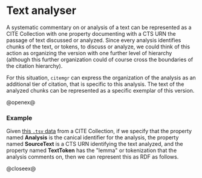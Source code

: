 # Text analyser #

A systematic commentary on or analysis of a text can be represented as a CITE Collection with one property documenting with a CTS URN the passage of text discussed or analyzed.  Since every analysis identifies chunks of the text, or tokens, to discuss or analyze, we could think of this action as organizing the version with one further level of hierarchy (although this further organization could of course cross the boundaries of the citation hierarchy).


For this situation, `citemgr` can express the organization of the analysis as an additional tier of citation, that is specific to this analysis.  The text of the analyzed chunks can be represented as a specific exemplar of this version.

@openex@

### Example ###

Given [this `.tsv` data]() from a CITE Collection, if we specify that the property named <strong>Analysis</strong> is the canical identifier for the analysis, the property named <strong>SourceText</strong> is a CTS URN identifying the text analyzed, and the property named <strong>TextToken</strong> has the "lemma" or tokenization that the analysis comments on, then we can represent this as RDF as follows.

@closeex@